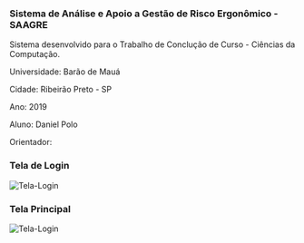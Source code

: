 ### Sistema de Análise e Apoio a Gestão de Risco Ergonômico - SAAGRE

Sistema desenvolvido para o Trabalho de Conclução de Curso - Ciências da Computação.

Universidade: Barão de Mauá

Cidade: Ribeirão Preto - SP

Ano: 2019

Aluno: Daniel Polo

Orientador:

### Tela de Login

<img src="https://i.ibb.co/hxNHnBf/Tela-Login.png" alt="Tela-Login" border="0">

### Tela Principal

<img src="https://i.ibb.co/68TnKJn/Tela-Login.png" alt="Tela-Login" border="0">
